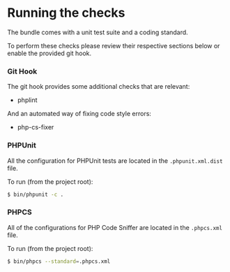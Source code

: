 Running the checks
==================
The bundle comes with a unit test suite and a coding standard.

To perform these checks please review their respective sections below or enable the provided git hook.

### Git Hook

The git hook provides some additional checks that are relevant:

- phplint

And an automated way of fixing code style errors:

- php-cs-fixer

### PHPUnit

All the configuration for PHPUnit tests are located in the `.phpunit.xml.dist` file.

To run (from the project root):
```bash
$ bin/phpunit -c .
```

### PHPCS

All of the configurations for PHP Code Sniffer are located in the `.phpcs.xml` file.

To run (from the project root):
```bash
$ bin/phpcs --standard=.phpcs.xml
```
